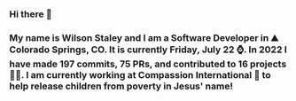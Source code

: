 ### Hi there 👋

### My name is Wilson Staley and I am a Software Developer in ⛰ Colorado Springs, CO.  It is currently Friday, July 22 ⌚. In 2022 I have made 197 commits, 75 PRs, and contributed to 16 projects 👨‍💻. I am currently working at Compassion International 🏢 to help release children from poverty in Jesus' name!